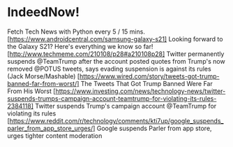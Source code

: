 # IndeedNow!
Fetch Tech News with Python every 5 / 15 mins.
[https://www.androidcentral.com/samsung-galaxy-s21] Looking forward to the Galaxy S21? Here's everything we know so far!
[http://www.techmeme.com/210108/p28#a210108p28] Twitter permanently suspends @TeamTrump after the account posted quotes from Trump's now removed @POTUS tweets, says evading suspension is against its rules (Jack Morse/Mashable)
[https://www.wired.com/story/tweets-got-trump-banned-far-from-worst/] The Tweets That Got Trump Banned Were Far From His Worst
[https://www.investing.com/news/technology-news/twitter-suspends-trumps-campaign-account-teamtrump-for-violating-its-rules-2384118] Twitter suspends Trump's campaign account @TeamTrump for violating its rules
[https://www.reddit.com/r/technology/comments/kti7up/google_suspends_parler_from_app_store_urges/] Google suspends Parler from app store, urges tighter content moderation
